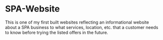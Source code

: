 # SPA-Website
This is one of my first built websites reflecting an informational website about a SPA business to what services, location, etc. that a customer needs to know before trying the listed offers in the future. 
